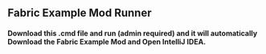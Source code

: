 ## Fabric Example Mod Runner
#### Download this .cmd file and run (admin required) and it will automatically  Download the Fabric Example Mod and Open IntelliJ IDEA.

